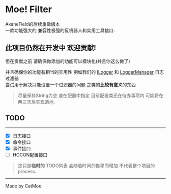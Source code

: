 # Moe! Filter

AkaneField的后续重做版本  
一款功能强大的 兼容性极强的反机器人和实用工具接口.

## 此项目仍然在开发中 欢迎贡献!

但在贡献之前 请确保你添加的功能可以模块化(并且你这么做了)  
  
并且确保你的功能有相当的实用性
例如我们的
[ILogger](https://github.com/CatMoe/MoeFilter/blob/main/src/main/java/catmoe/fallencrystal/moefilter/api/logger/ILogger.kt)
和
[LoggerManager](https://github.com/CatMoe/MoeFilter/blob/main/src/main/java/catmoe/fallencrystal/moefilter/api/logger/LoggerManager.kt)
日志过滤器  
尝试用于解决只能设置一个过滤器的问题 之类的**比较有意义**的东西

> 尽量保持String为空 或在配置中指定 目前配置类还在待办事项内 可能将在两三天后实现落地.


## TODO

---

  - [x] 日志接口
  - [x] 命令接口
  - [x] 事件接口
  - [ ] HOCON配置接口

> 这只是**临时的** TODO列表 会随着时间的推移而增加 不代表整个项目的process.

---

Made by CatMoe.

